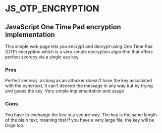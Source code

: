 # JS_OTP_ENCRYPTION
## JavaScript One Time Pad encryption implementation

This simple web page lets you encrypt and decrypt using One Time Pad (OTP) encryption
which is a very simple encryption algorithm that offers perfect secrecy via a single
use key.

### Pros
Perfect secrecy: as long as an attacker doesn't have the key associated with the cyhertext,
it can't decode the message in any way but by trying and guess the key.
Very simple implementation and usage

### Cons
You have to exchange the key in a secure way.
The key is the same length of the plain text, meaning that if you have a very large file, the
key will be large too.
